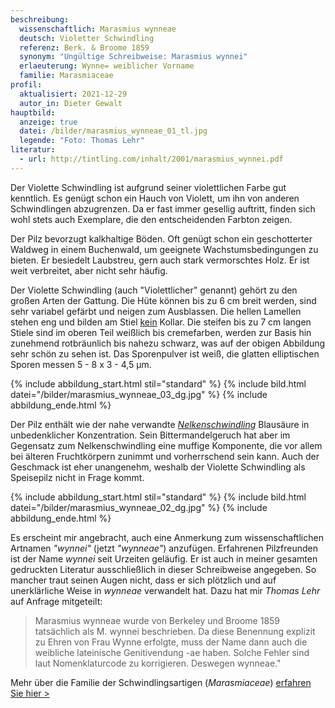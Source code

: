 ```yaml
---
beschreibung:
  wissenschaftlich: Marasmius wynneae
  deutsch: Violetter Schwindling
  referenz: Berk. & Broome 1859
  synonym: "Ungültige Schreibweise: Marasmius wynnei"
  erlaeuterung: Wynne= weiblicher Vorname
  familie: Marasmiaceae
profil:
  aktualisiert: 2021-12-29
  autor_in: Dieter Gewalt
hauptbild:
  anzeige: true
  datei: /bilder/marasmius_wynneae_01_tl.jpg
  legende: "Foto: Thomas Lehr"
literatur:
  - url: http://tintling.com/inhalt/2001/marasmius_wynnei.pdf
---
```

Der Violette Schwindling ist aufgrund seiner violettlichen Farbe gut kenntlich. Es genügt schon ein Hauch von Violett, um ihn von anderen Schwindlingen abzugrenzen. Da er fast immer gesellig auftritt, finden sich wohl stets auch Exemplare, die den entscheidenden Farbton zeigen.

Der Pilz bevorzugt kalkhaltige Böden. Oft genügt schon ein geschotterter Waldweg in einem Buchenwald, um geeignete Wachstumsbedingungen zu bieten. Er besiedelt Laubstreu, gern auch stark vermorschtes Holz. Er ist weit verbreitet, aber nicht sehr häufig.

Der Violette Schwindling (auch "Violettlicher" genannt) gehört zu den großen Arten der Gattung. Die Hüte können bis zu 6 cm breit werden, sind sehr variabel gefärbt und neigen zum Ausblassen. Die hellen Lamellen stehen eng und bilden am Stiel <ins>kein</ins> Kollar. Die steifen bis zu 7 cm langen Stiele sind im oberen Teil weißlich bis cremefarben, werden zur Basis hin zunehmend rotbräunlich bis nahezu schwarz, was auf der obigen Abbildung sehr schön zu sehen ist. Das Sporenpulver ist weiß, die glatten elliptischen Sporen messen 5 - 8 x 3 - 4,5 µm.

{% include abbildung_start.html stil="standard" %}
{% include bild.html datei="/bilder/marasmius_wynneae_03_dg.jpg" %}
{% include abbildung_ende.html %}

Der Pilz enthält wie der nahe verwandte *[Nelkenschwindling](/pilze/marasmius-oreades-nelkenschwindling)* Blausäure in unbedenklicher Konzentration. Sein Bittermandelgeruch hat aber im Gegensatz zum Nelkenschwindling eine muffige Komponente, die vor allem bei älteren Fruchtkörpern zunimmt und vorherrschend sein kann. Auch der Geschmack ist eher unangenehm, weshalb der Violette Schwindling als Speisepilz nicht in Frage kommt.

{% include abbildung_start.html stil="standard" %}
{% include bild.html datei="/bilder/marasmius_wynneae_02_dg.jpg" %}
{% include abbildung_ende.html %}

Es erscheint mir angebracht, auch eine Anmerkung zum wissenschaftlichen Artnamen *"wynnei"* (jetzt *"wynneae"*) anzufügen. Erfahrenen Pilzfreunden ist der Name *wynnei* seit Urzeiten geläufig. Er ist auch in meiner gesamten gedruckten Literatur ausschließlich in dieser Schreibweise angegeben. So mancher traut seinen Augen nicht, dass er sich plötzlich und auf unerklärliche Weise in *wynneae* verwandelt hat. Dazu hat mir *Thomas Lehr* auf Anfrage mitgeteilt:

> Marasmius wynneae wurde von Berkeley und Broome 1859 tatsächlich als M. wynnei beschrieben. Da diese Benennung explizit zu Ehren von Frau Wynne erfolgte, muss der Name dann auch die weibliche lateinische Genitivendung -ae haben. Solche Fehler sind laut Nomenklaturcode zu korrigieren. Deswegen wynneae."

Mehr über die Familie der Schwindlingsartigen (*Marasmiaceae*) [erfahren Sie hier >](/verwandt/schwindlinge)